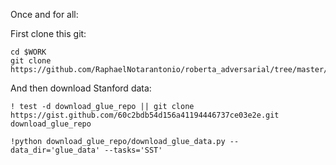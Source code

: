 Once and for all:

First clone this git:

```
cd $WORK
git clone https://github.com/RaphaelNotarantonio/roberta_adversarial/tree/master/for_jean_zay.git
```

And then download Stanford data:

```
! test -d download_glue_repo || git clone https://gist.github.com/60c2bdb54d156a41194446737ce03e2e.git download_glue_repo

!python download_glue_repo/download_glue_data.py --data_dir='glue_data' --tasks='SST'
```

